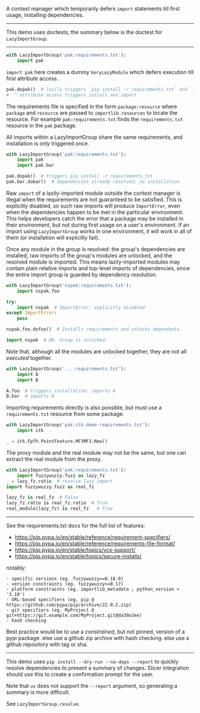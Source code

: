 A context manager which temporarily defers `import` statements till first usage, installing dependencies.

---

This demo uses doctests; the summary below is the doctest for `LazyImportGroup`.

---

```py
with LazyImportGroup('pak:requirements.txt'):
    import pak
```

`import pak` here creates a dummy `VeryLazyModule` which defers execution till first attribute access.

```py
pak.dopak()  # lazily triggers `pip install -r requirements.txt` and `import pak`
#  ^ attribute access triggers install and import
```

The requirements file is specified in the form `package:resource` where `package` and `resource` are passed to
`importlib.resources` to locate the resource. For example `pak:requirements.txt` finds the `requirements.txt`
resource in the `pak` package.

All imports within a LazyImportGroup share the same requirements, and installation is only triggered once.

```py
with LazyImportGroup('pak:requirements.txt'):
    import pak
    import pak.bar

pak.dopak()  # triggers pip install -r requirements.txt
pak.bar.dobar()  # dependencies already resolved; no installation
```

Raw `import` of a lazily-imported module outside the context manager is illegal when the requirements are not guaranteed
to be satisfied. This is explicitly disabled, so such raw imports will produce `ImportError`, even when the dependencies
happen to be met in the particular environment. This helps developers catch the error that a package may be installed in
their environment, but not during first usage on a user's environment. If an import using `LazyImportGroup` works in one
environment, it will work in all of them (or installation will explicitly fail).

Once any module in the group is resolved: the group's dependencies are installed, raw imports of the group's modules are
unlocked, and the resolved module is imported. This means lazily-imported modules may contain plain relative imports and
top-level imports of dependencies, since the entire import group is guarded by dependency resolution.

```py
with LazyImportGroup('nspak:requirements.txt'):
    import nspak.foo

try:
    import nspak  # ImportError; explicitly disabled
except ImportError:
    pass

nspak.foo.dofoo()  # Installs requirements and unlocks dependants.

import nspak  # OK. Group is unlocked.
```

Note that, although all the modules are unlocked together, they are not all _executed_ together.

```py
with LazyImportGroup('...:requirements.txt'):
    import A
    import B

A.foo  # triggers installation; imports A
B.bar  # imports B
```

Importing requirements directly is also possible, but must use a `requirements.txt` resource from some package.

```py
with LazyImportGroup('pak:itk-demo-requirements.txt'):
    import itk

_ = itk.Fpfh.PointFeature.MF3MF3.New()
```

The proxy module and the real module may not be the same, but one can extract the real module from the proxy.

```py
with LazyImportGroup('pak:requirements.txt'):
    import fuzzywuzzy.fuzz as lazy_fz
_ = lazy_fz.ratio  # resolve lazy import
import fuzzywuzzy.fuzz as real_fz

lazy_fz is real_fz  # False
lazy_fz.ratio is real_fz.ratio  # True
real_module(lazy_fz) is real_fz   # True
```

---

See the requirements.txt docs for the full list of features:

- https://pip.pypa.io/en/stable/reference/requirement-specifiers/
- https://pip.pypa.io/en/stable/reference/requirements-file-format/
- https://pip.pypa.io/en/stable/topics/vcs-support/
- https://pip.pypa.io/en/stable/topics/secure-installs/

notably:

    - specific versions (eg. fuzzywuzzy==0.18.0)
    - version constraints (eg. fuzzywuzzy>=0.17)
    - platform constraints (eg. importlib_metadata ; python_version < '3.10')
    - URL-based specifiers (eg. pip @ https://github.com/pypa/pip/archive/22.0.2.zip)
    - git specifiers (eg. MyProject @ git+https://git.example.com/MyProject.git@da39a3ee)
    - hash checking

Best practice would be to use a _constrained_, but not pinned, version of a pypi package.
else use a github zip archive with hash checking.
else use a github repository with tag or sha.

---

This demo uses `pip install --dry-run --no-deps --report` to quickly resolve dependencies to present a summary of
changes. Slicer integration should use this to create a confirmation prompt for the user.

Note that `uv` does not support the `--report` argument, so generating a summary is more difficult.

See `LazyImportGroup.resolve`.
